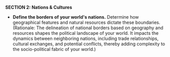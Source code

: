 
**SECTION 2: Nations & Cultures**
- **Define the borders of your world's nations.** Determine how geographical features and natural resources dictate these boundaries. (Rationale: The delineation of national borders based on geography and resources shapes the political landscape of your world. It impacts the dynamics between neighboring nations, including trade relationships, cultural exchanges, and potential conflicts, thereby adding complexity to the socio-political fabric of your world.)